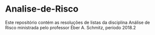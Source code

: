 # Analise-de-Risco
Este repositório contém as resoluções de listas da disciplina Análise de Risco ministrada pelo professor Éber A. Schmitz, período 2018.2
